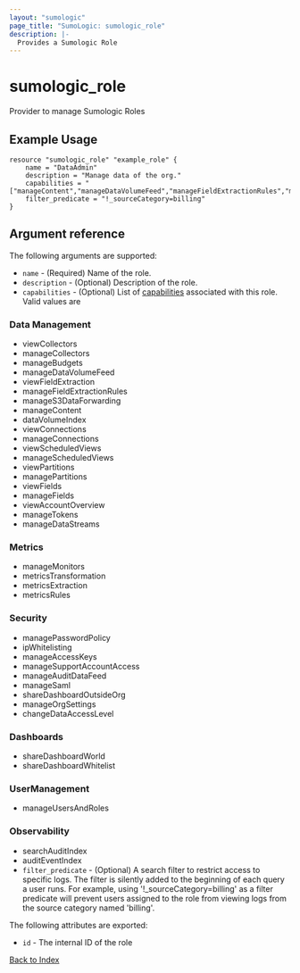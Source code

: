 ```yaml
---
layout: "sumologic"
page_title: "SumoLogic: sumologic_role"
description: |-
  Provides a Sumologic Role
---
```


# sumologic_role
Provider to manage Sumologic Roles

## Example Usage
```hcl
resource "sumologic_role" "example_role" {
    name = "DataAdmin"
    description = "Manage data of the org."
    capabilities = "["manageContent","manageDataVolumeFeed","manageFieldExtractionRules","manageS3DataForwarding"]"
    filter_predicate = "!_sourceCategory=billing"
}
```
## Argument reference

The following arguments are supported:

- `name` - (Required) Name of the role.
- `description` - (Optional) Description of the role.
- `capabilities` - (Optional) List of [capabilities](https://help.sumologic.com/Manage/Users-and-Roles/Manage-Roles/Role-Capabilities) associated with this role. Valid values are
### Data Management
  - viewCollectors
  - manageCollectors
  - manageBudgets
  - manageDataVolumeFeed
  - viewFieldExtraction
  - manageFieldExtractionRules
  - manageS3DataForwarding
  - manageContent
  - dataVolumeIndex
  - viewConnections
  - manageConnections
  - viewScheduledViews
  - manageScheduledViews
  - viewPartitions
  - managePartitions
  - viewFields
  - manageFields
  - viewAccountOverview
  - manageTokens
  - manageDataStreams

### Metrics
  - manageMonitors
  - metricsTransformation
  - metricsExtraction
  - metricsRules

### Security
  - managePasswordPolicy
  - ipWhitelisting
  - manageAccessKeys
  - manageSupportAccountAccess
  - manageAuditDataFeed
  - manageSaml
  - shareDashboardOutsideOrg
  - manageOrgSettings
  - changeDataAccessLevel

### Dashboards
  - shareDashboardWorld
  - shareDashboardWhitelist

### UserManagement
  - manageUsersAndRoles

### Observability
  - searchAuditIndex
  - auditEventIndex
- `filter_predicate` - (Optional) A search filter to restrict access to specific logs. The filter is silently added to the beginning of each query a user runs. For example, using '!_sourceCategory=billing' as a filter predicate will prevent users assigned to the role from viewing logs from the source category named 'billing'.

The following attributes are exported:

- `id` - The internal ID of the role



[Back to Index][0]

[0]: ../README.md
